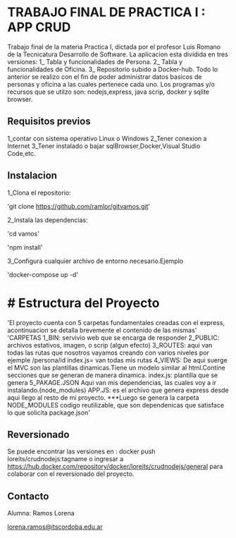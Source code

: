 # TRABAJO FINAL DE PRACTICA I : APP CRUD
Trabajo final de la materia Practica I, dictada por el profesor Luis Romano de la Tecnicatura Desarrollo de Software.
La aplicacion esta dividida en tres versiones:
1_ Tabla y funcionalidades de Persona.
2_ Tabla y funcionalidades de Oficina.
3_ Repositorio subido a Docker-hub.
Todo lo anterior se realizo con el fin de poder administrar datos basicos de personas y oficina a las cuales pertenece cada uno.
Los programas y/o recursos que se utilzo son: nodejs,express, java scrip, docker y sqlite browser.

## Requisitos previos
1_contar con sistema operativo Linux o Windows
2_Tener conexion a Internet
3_Tener instalado o bajar sqlBrowser,Docker,Visual Studio Code,etc.

## Instalacion
1_Clona el repositorio:

'git clone https://github.com/ramlor/gitvamos.git'

2_Instala las dependencias:

'cd vamos'

'npm install'

3_Configura cualquier archivo de entorno necesario.Ejemplo

'docker-compose up -d'



# # Estructura del Proyecto
'El proyecto cuenta con 5 carpetas fundamentales creadas con el express, acontinuacion se detalla brevemente el contenido de las mismas'
'CARPETAS 
1_BIN:
servivio web que se encarga de responder 
2_PUBLIC:
archivos estativos, imagen, o scrip (algun efecto)
3_ROUTES:
aqui van todas las rutas que nosotros vayamos creando con varios niveles
por ejemple /persona/id
index.js= van todas mis rutas
4_VIEWS:
De aqui  suerge el MVC son las plantillas dinamicas.Tiene un modelo similar al html.Contine secciones que se generan de manera dinamica.
index.js: plantilla que se genera
5_PAKAGE.JSON
Aqui van mis dependencias, las cuales voy a ir instalando.(node_modules)
APP.JS:
es el archivo que genera express desde aqui llego al resto de mi proyecto.
***Luego se genera la carpeta 
NODE_MODULES
codigo reutilizable, que son dependenicas que satisface lo que solicita package.json'

## Reversionado
Se puede encontrar las versiones en : docker push loreits/crudnodejs:tagname
o ingresar a https://hub.docker.com/repository/docker/loreits/crudnodejs/general 
para colaborar con el reversionado del proyecto.

 ## Contacto
 
 Alumna: Ramos Lorena

 lorena.ramos@itscordoba.edu.ar 

 ## 


 